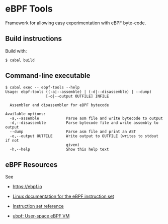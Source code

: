 eBPF Tools
==========

Framework for allowing easy experimentation with eBPF byte-code.

Build instructions
------------------

Build with:

    $ cabal build

Command-line executable
-----------------------

```
$ cabal exec -- ebpf-tools --help
Usage: ebpf-tools ((-a|--assemble) | (-d|--disassemble) | --dump)
                  [-o|--output OUTFILE] INFILE

  Assembler and disassembler for eBPF bytecode

Available options:
  -a,--assemble            Parse asm file and write bytecode to output
  -d,--disassemble         Parse bytecode file and write assembly to output
  --dump                   Parse asm file and print an AST
  -o,--output OUTFILE      Write output to OUTFILE (writes to stdout if not
                           given)
  -h,--help                Show this help text
```


eBPF Resources
--------------

See

* <https://ebpf.io>

* [Linux documentation for the eBPF instruction
  set](https://www.kernel.org/doc/Documentation/networking/filter.txt)

* [Instruction set
  reference](https://github.com/iovisor/bpf-docs/blob/master/eBPF.md)
 
* [ubpf: User-space eBPF VM](https://github.com/iovisor/ubpf/)
